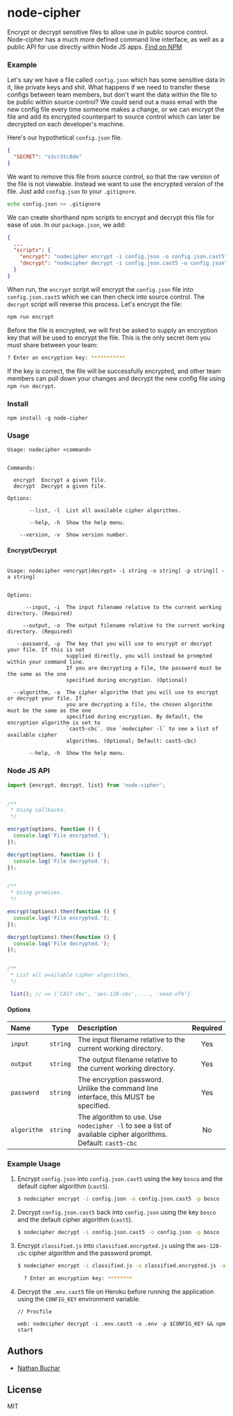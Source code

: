 # node-cipher

Encrypt or decrypt sensitive files to allow use in public source control. Node-cipher has a much more defined command line interface, as well as a public API for use directly within Node JS apps. [Find on NPM](https://www.npmjs.com/package/node-cipher)



### Example

Let's say we have a file called `config.json` which has some sensitive data in it, like private keys and shit. What happens if we need to transfer these configs between team members, but don't want the data within the file to be public within source control? We could send out a mass email with the new config file every time someone makes a change, or we can encrypt the file and add its encrypted counterpart to source control which can later be decrypted on each developer's machine.

Here's our hypothetical `config.json` file.

```json
{
  "SECRET": "s3cr3tc0de"
}
```

We want to remove this file from source control, so that the raw version of the file is not viewable. Instead we want to use the encrypted version of the file. Just add `config.json` to your `.gitignore`.

```bash
echo config.json >> .gitignore
```

We can create shorthand npm scripts to encrypt and decrypt this file for ease of use. In our `package.json`, we add:

```json
{
  ...
  "scripts": {
    "encrypt": "nodecipher encrypt -i config.json -o config.json.cast5",
    "decrypt": "nodecipher decrypt -i config.json.cast5 -o config.json"
  }
}
```

When run, the `encrypt` script will encrypt the `config.json` file into `config.json.cast5` which we can then check into source control. The `decrypt` script will reverse this process. Let's encrypt the file:

```bash
npm run encrypt
```

Before the file is encrypted, we will first be asked to supply an encryption key that will be used to encrypt the file. This is the only secret item you must share between your team:

```bash
? Enter an encryption key: ***********
```

If the key is correct, the file will be successfully encrypted, and other team members can pull down your changes and decrypt the new config file using `npm run decrypt`.



### Install

```
npm install -g node-cipher
```



### Usage


```
Usage: nodecipher <command>


Commands:

  encrypt  Encrypt a given file.
  decrypt  Decrypt a given file.

Options:

       --list, -l  List all available cipher algorithms.

       --help, -h  Show the help menu.

    --version, -v  Show version number.

```

#### Encrypt/Decrypt

```

Usage: nodecipher <encrypt|decrypt> -i string -o string[ -p string][ -a string]


Options:

      --input, -i  The input filename relative to the current working directory. (Required)

     --output, -o  The output filename relative to the current working directory. (Required)

   --password, -p  The key that you will use to encrypt or decrypt your file. If this is not
                   supplied directly, you will instead be prompted within your command line.
                   If you are decrypting a file, the password must be the same as the one
                   specified during encryption. (Optional)

  --algorithm, -a  The cipher algorithm that you will use to encrypt or decrypt your file. If
                   you are decrypting a file, the chosen algorithm must be the same as the one
                   specified during encryption. By default, the encryption algorithm is set to
                   `cast5-cbc`. Use `nodecipher -l` to see a list of available cipher
                   algorithms. (Optional; Default: cast5-cbc)

       --help, -h  Show the help menu.

```



### Node JS API

```javascript
import {encrypt, decrypt, list} from 'node-cipher';


/**
 * Using callbacks.
 */

encrypt(options, function () {
  console.log('File encrypted.');
});

decrypt(options, function () {
  console.log('File decrypted.');
});


/**
 * Using promises.
 */

encrypt(options).then(function () {
  console.log('File encrypted.');
});

decrypt(options).then(function () {
  console.log('File decrypted.');
});


/**
 * List all available cipher algorithms.
 */

 list(); // => ['CAST-cbc', 'aes-128-cbc', ..., 'seed-ofb']
```

#### Options

|Name|Type|Description|Required|
|:---|:--:|:----------|:------:|
|`input`|`string`|The input filename relative to the current working directory.|Yes|
|`output`|`string`|The output filename relative to the current working directory.|Yes|
|`password`|`string`|The encryption password. Unlike the command line interface, this MUST be specified.|Yes|
|`algorithm`|`string`|The algorithm to use. Use `nodecipher -l` to see a list of available cipher algorithms. Default: `cast5-cbc`|No|



### Example Usage

1. Encrypt `config.json` into `config.json.cast5` using the key `bosco` and the default cipher algorithm (`cast5`).

    ```bash
    $ nodecipher encrypt -i config.json -o config.json.cast5 -p bosco
    ```

2. Decrypt `config.json.cast5` back into `config.json` using the key `bosco` and the default cipher algorithm (`cast5`).

    ```bash
    $ nodecipher decrypt -i config.json.cast5 -o config.json -p bosco
    ```


3. Encrypt `classified.js` into `classified.encrypted.js` using the `aes-128-cbc` cipher algorithm and the password prompt.

    ```bash
    $ nodecipher encrypt -i classified.js -o classified.encrypted.js -a aes-128-cbc

      ? Enter an encryption key: ********
    ```

4. Decrypt the `.env.cast5` file on Heroku before running the application using the `CONFIG_KEY` environment variable.

    ```
    // Procfile

    web: nodecipher decrypt -i .env.cast5 -o .env -p $CONFIG_KEY && npm start
    ```



## Authors
* [Nathan Buchar](mailto:hello@nathanbuchar.com)



## License
MIT
